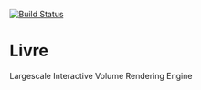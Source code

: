 [![Build Status](https://travis-ci.org/BlueBrain/Livre.png?branch=master)](https://travis-ci.org/BlueBrain/Livre)

Livre
=====

Largescale Interactive Volume Rendering Engine
